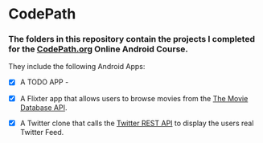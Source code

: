 # CodePath 

### The folders in this repository contain the projects I completed for the [CodePath.org](https://codepath.org/) Online Android Course. 

They include the following Android Apps:

- [x] A TODO APP -

- [x] A Flixter app that allows users to browse movies from the [The Movie Database API](http://docs.themoviedb.apiary.io/#). 

- [x] A Twitter clone that calls the [Twitter REST API](https://dev.twitter.com/rest/public) to display the users real Twitter Feed. 
